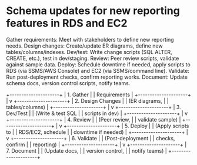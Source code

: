 # Schema updates for new reporting features in RDS and EC2

Gather requirements: Meet with stakeholders to define new reporting needs.
Design changes: Create/update ER diagrams, define new tables/columns/indexes.
Dev/test: Write change scripts (SQL ALTER, CREATE, etc.), test in dev/staging.
Review: Peer review scripts, validate against sample data.
Deploy: Schedule downtime if needed, apply scripts to RDS (via SSMS/AWS Console) and EC2 (via SSMS/command line).
Validate: Run post-deployment checks, confirm reporting works.
Document: Update schema docs, version control scripts, notify teams.

+---------------------+
| 1. Gather           |
| Requirements        |
+---------------------+
          |
          v
+---------------------+
| 2. Design Changes   |
| (ER diagrams,       |
| tables/columns)     |
+---------------------+
          |
          v
+---------------------+
| 3. Dev/Test         |
| (Write & test SQL   |
| scripts in dev)     |
+---------------------+
          |
          v
+---------------------+
| 4. Review           |
| (Peer review,       |
| validate sample)    |
+---------------------+
          |
          v
+---------------------+
| 5. Deploy           |
| (Apply scripts to   |
| RDS/EC2, schedule   |
| downtime if needed) |
+---------------------+
          |
          v
+---------------------+
| 6. Validate         |
| (Post-deployment    |
| checks, confirm     |
| reporting)          |
+---------------------+
          |
          v
+---------------------+
| 7. Document         |
| (Update docs,       |
| version control,    |
| notify teams)       |
+---------------------+
